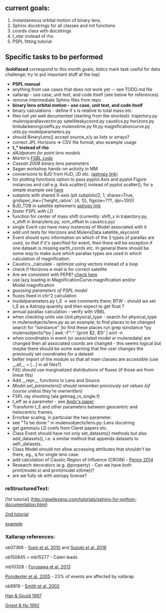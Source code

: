 ## current goals:
1. instantaneous orbital motion of binary lens,
2. Sphinx docstrings for all classes and init functions
3. coords class with docstrings
4. t\_star instead of rho
5. PSPL fitting tutorial

## Specific tasks to be performed
(__boldfaced__ correspond to this month goals; _italics_ mark task useful for data challenge; try to put important stuff at the top)

* __PSPL manual__
* anything from use cases that does not work yet -- see TODO.md file
* xallarap - use case, unit test, and code itself (see below for references)
* remove intermediate Sphinx files from repo
* __binary lens orbital motion - use case, unit test, and code itself__
* binary calculations - define if s is relative to total mass etc.
* files not yet well documented (starting from the shortest): trajectory.py mulensparallaxvector.py satelliteskycoord.py caustics.py horizons.py limbdarkeningcoeffs.py mulenstime.py fit.py magnificationcurve.py utils.py modelparameters.py
* should BinaryLens() accept source\_x/y as lists or arrays?
* correct JPL Horizons => CSV file format; also example usage
* __t\_* instead of rho__
* _dA/dparam for point lens models_
* _Martin's [FSBL code](http://star-www.st-and.ac.uk/~md35/Software.html)_
* _Cassan 2008 binary lens parameters_
* Sagan workshop hands-on activity in MM
* conversions to BJD from HJD, JD etc. ([astropy link](http://docs.astropy.org/en/stable/time/#barycentric-and-heliocentric-light-travel-time-corrections))
* for plotting functions option to pass pyplot.Axis and pyplot.Figure instances and call e.g. Axis.scatter() instead of pyplot.scatter(); for a simple example see [here](https://github.com/rpoleski/K2-CPM/blob/master/source/K2CPM/plot_utils.py)
* subplots with shared X-axis (plt.subplots(2, 1, sharex=True, gridspec\_kw={'height\_ratios': [4, 1]}, figsize=???, dpi=100))
* BJD\_TDB in satellite ephemeris [astropy link](http://docs.astropy.org/en/stable/time/#barycentric-and-heliocentric-light-travel-time-corrections)
* _faster FSPL with LD_
* function for center of mass shift (currently: shift\_x in trajectory.py, x\_shift in binarylens.py, xcm\_offset in caustics.py)
* single Event can have many instances of Model associated with it
* add unit tests for Horizons and MulensData.satellite\_skycoord
* Event should sync information on which of the 3 types of parallax are used, so that if it's specified for event, then there will be exception if one dataset is missing earth\_corrds etc. In general there should be some way to make sure which parallax types are used in which calculation of magnification. 
* Caustics.\_calculate - optimize using vectors instead of a loop
* check if Horizons e-mail is for correct satellite
* Are we consistent with PEP8? [check here](http://pep8online.com/)
* use lazy loading in MagnificationCurve.magnification and/or Model.magnification
* _guessing parameters of PSPL model_
* fluxes fixed in chi^2 calculation
* modelparameters.py t\_E -> see comments there; BTW - should we set t\_E as a Astropy.quantity and then expect to get float ?
* annual parallax calculation - verify with VBBL
* when checking units use Unit.physical\_type - search for physical\_type in mulensobjects/lens.py as an example; to find places to be changed search for "isinstance" (to find these places run grep isinstance \*py mulensobjects/\*py | awk -F":" '{print $2, $1}' | sort -n
* when coordinates in event (or associated model or mulensdata) are changed then all associated coords are changed - this seems logical but maybe there should be some warning  that the user changes the previously set coordinates for a dataset
* better import of the module so that all main classes are accessible (use \_\_all\_\_ = [...] in all files?)
* Fit() should use marginalized distributions of fluxes (if those are from linear fits)
* Add \_\_repr\_\_ functions to Lens and Source
* _Model.set\_parameters() should remember previously set values (of course unless they're overwritten)_
* FSPL ray shooting (ala getmag\_rs\_single.f)
* t\_eff as a parameter - see [Andy's paper](https://arxiv.org/abs/1312.6692)
* Transform t\_E and other parameters between geocentric and heliocentric frames.
* Errorbar scaling, in particular the two parameter.
* see "To be done:" in mulensobjects/lens.py::Lens docstring
* get gamma/u LD coefs from Claret papers etc.
* Class Event should have not only set\_datasets() methods but also add\_datasets(), i.e. a similar method that appends datasets to self.\_datasets.
* Class Model should not allow accessing attributes that shouldn't be there, eg., q for single lens case.
* add calculation of Caustic Region of Influence (CROIN) - [Penny 2014](http://adsabs.harvard.edu/abs/2014ApJ...790..142Y)
* Research decorators (e.g. @property) - Can we have both print(model.s) and print(model.s(time))?
* are we fully ok with astropy license?

### reStructuredText:
[1st tutorial] (http://gisellezeno.com/tutorials/sphinx-for-python-documentation.html)

[2nd tutorial](http://www.sphinx-doc.org/en/stable/rest.html)

[example](https://thomas-cokelaer.info/tutorials/sphinx/docstring_python.html)

### Xallarap references:

ob07368 - [Sumi et al. 2010](http://adsabs.harvard.edu/abs/2010ApJ...710.1641S) and [Suzuki et al. 2016](http://adsabs.harvard.edu/abs/2016ApJ...833..145S)

ob150845 = mb15277 - Calen leads

mb10328 - [Furusawa et al. 2013](http://adsabs.harvard.edu/abs/2013ApJ...779...91F)

[Poindexter et al. 2005](http://adsabs.harvard.edu/abs/2005ApJ...633..914P) - 23% of events are affected by xallarap

ob9919 - [Smith et al. 2002](http://adsabs.harvard.edu/abs/2002MNRAS.336..670S)

[Han & Gould 1997](http://adsabs.harvard.edu/abs/1997ApJ...480..196H)

[Griest & Hu 1992](http://adsabs.harvard.edu/abs/1992ApJ...397..362G)


